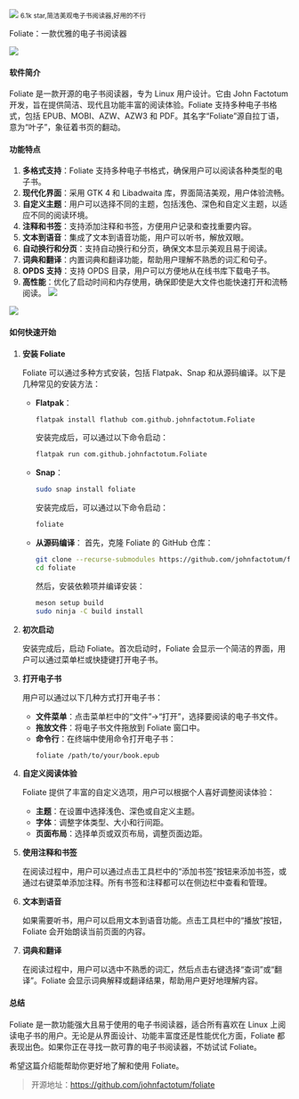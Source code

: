 <img src="/assets/image/240922-Foliate-1.png">
<small>6.1k star,简洁美观电子书阅读器,好用的不行</small>


Foliate：一款优雅的电子书阅读器

![](/assets/image/240922-Foliate.png)

#### 软件简介

Foliate 是一款开源的电子书阅读器，专为 Linux 用户设计。它由 John Factotum 开发，旨在提供简洁、现代且功能丰富的阅读体验。Foliate 支持多种电子书格式，包括 EPUB、MOBI、AZW、AZW3 和 PDF。其名字“Foliate”源自拉丁语，意为“叶子”，象征着书页的翻动。

#### 功能特点

1. **多格式支持**：Foliate 支持多种电子书格式，确保用户可以阅读各种类型的电子书。
2. **现代化界面**：采用 GTK 4 和 Libadwaita 库，界面简洁美观，用户体验流畅。
3. **自定义主题**：用户可以选择不同的主题，包括浅色、深色和自定义主题，以适应不同的阅读环境。
4. **注释和书签**：支持添加注释和书签，方便用户记录和查找重要内容。
5. **文本到语音**：集成了文本到语音功能，用户可以听书，解放双眼。
6. **自动换行和分页**：支持自动换行和分页，确保文本显示美观且易于阅读。
7. **词典和翻译**：内置词典和翻译功能，帮助用户理解不熟悉的词汇和句子。
8. **OPDS 支持**：支持 OPDS 目录，用户可以方便地从在线书库下载电子书。
9. **高性能**：优化了启动时间和内存使用，确保即使是大文件也能快速打开和流畅阅读。
![](/assets/image/240922-Foliate-1.png)

![](/assets/image/240922-Foliate-2.png)

#### 如何快速开始

1. **安装 Foliate**

   Foliate 可以通过多种方式安装，包括 Flatpak、Snap 和从源码编译。以下是几种常见的安装方法：

   - **Flatpak**：
     ```bash
     flatpak install flathub com.github.johnfactotum.Foliate
     ```
     安装完成后，可以通过以下命令启动：
     ```bash
     flatpak run com.github.johnfactotum.Foliate
     ```

   - **Snap**：
     ```bash
     sudo snap install foliate
     ```
     安装完成后，可以通过以下命令启动：
     ```bash
     foliate
     ```

   - **从源码编译**：
     首先，克隆 Foliate 的 GitHub 仓库：
     ```bash
     git clone --recurse-submodules https://github.com/johnfactotum/foliate.git
     cd foliate
     ```
     然后，安装依赖项并编译安装：
     ```bash
     meson setup build
     sudo ninja -C build install
     ```

2. **初次启动**

   安装完成后，启动 Foliate。首次启动时，Foliate 会显示一个简洁的界面，用户可以通过菜单栏或快捷键打开电子书。

3. **打开电子书**

   用户可以通过以下几种方式打开电子书：
   - **文件菜单**：点击菜单栏中的“文件”->“打开”，选择要阅读的电子书文件。
   - **拖放文件**：将电子书文件拖放到 Foliate 窗口中。
   - **命令行**：在终端中使用命令打开电子书：
     ```bash
     foliate /path/to/your/book.epub
     ```

4. **自定义阅读体验**

   Foliate 提供了丰富的自定义选项，用户可以根据个人喜好调整阅读体验：
   - **主题**：在设置中选择浅色、深色或自定义主题。
   - **字体**：调整字体类型、大小和行间距。
   - **页面布局**：选择单页或双页布局，调整页面边距。

5. **使用注释和书签**

   在阅读过程中，用户可以通过点击工具栏中的“添加书签”按钮来添加书签，或通过右键菜单添加注释。所有书签和注释都可以在侧边栏中查看和管理。

6. **文本到语音**

   如果需要听书，用户可以启用文本到语音功能。点击工具栏中的“播放”按钮，Foliate 会开始朗读当前页面的内容。

7. **词典和翻译**

   在阅读过程中，用户可以选中不熟悉的词汇，然后点击右键选择“查词”或“翻译”。Foliate 会显示词典解释或翻译结果，帮助用户更好地理解内容。

#### 总结

Foliate 是一款功能强大且易于使用的电子书阅读器，适合所有喜欢在 Linux 上阅读电子书的用户。无论是从界面设计、功能丰富度还是性能优化方面，Foliate 都表现出色。如果你正在寻找一款可靠的电子书阅读器，不妨试试 Foliate。

希望这篇介绍能帮助你更好地了解和使用 Foliate。

>开源地址：https://github.com/johnfactotum/foliate